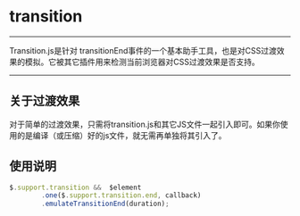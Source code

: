 # transition

---

Transition.js是针对 transitionEnd事件的一个基本助手工具，也是对CSS过渡效果的模拟。它被其它插件用来检测当前浏览器对CSS过渡效果是否支持。

---

## 关于过渡效果

对于简单的过渡效果，只需将transition.js和其它JS文件一起引入即可。如果你使用的是编译（或压缩）好的js文件，就无需再单独将其引入了。

## 使用说明

```javascript
$.support.transition &&  $element
        .one($.support.transition.end, callback)
        .emulateTransitionEnd(duration);
```
